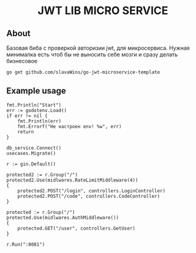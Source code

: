<div align="center">

<h1> JWT LIB MICRO SERVICE</h1>
 
</div>
 
## About 

Базовая биба с проверкой авторизии jwt, для микросервиса. Нужная минималка есть чтоб бы не выносить себе мозги и сразу делать бизнесовое 

    go get github.com/slavaWins/go-jwt-microservice-template  

## Example usage 



    fmt.Println("Start")
	err := godotenv.Load()
	if err != nil {
		fmt.Println(err)
		fmt.Errorf("Не настроен env! %w", err)
		return
	}

	db_service.Connect()
	usecases.Migrate()

	r := gin.Default()

	protected2 := r.Group("/")
	protected2.Use(midlwares.RateLimitMiddleware(4))
	{
		protected2.POST("/login", controllers.LoginController)
		protected2.POST("/code", controllers.CodeController)
	}

	protected := r.Group("/")
	protected.Use(midlwares.AuthMiddleware())
	{
		protected.GET("/user", controllers.GetUser)
	}

	r.Run(":8081")
